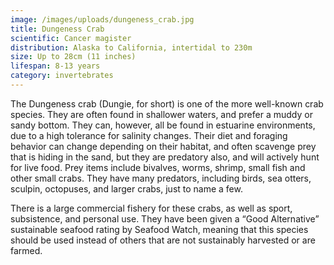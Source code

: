 ```yaml
---
image: /images/uploads/dungeness_crab.jpg
title: Dungeness Crab
scientific: Cancer magister
distribution: Alaska to California, intertidal to 230m
size: Up to 28cm (11 inches)
lifespan: 8-13 years
category: invertebrates
---
```


The Dungeness crab (Dungie, for short) is one of the more well-known crab species. They are often found in shallower waters, and prefer a muddy or sandy bottom. They can, however, all be found in estuarine environments, due to a high tolerance for salinity changes. Their diet and foraging behavior can change depending on their habitat, and often scavenge prey that is hiding in the sand, but they are predatory also, and will actively hunt for live food. Prey items include bivalves, worms, shrimp, small fish and other small crabs. They have many predators, including birds, sea otters, sculpin, octopuses, and larger crabs, just to name a few.

There is a large commercial fishery for these crabs, as well as sport, subsistence, and personal use. They have been given a “Good Alternative” sustainable seafood rating by Seafood Watch, meaning that this species should be used instead of others that are not sustainably harvested or are farmed.
